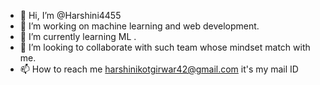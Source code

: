 - 👋 Hi, I’m @Harshini4455
- 👀 I’m working on machine learning and web development.
- 🌱 I’m currently learning ML .
- 💞️ I’m looking to collaborate with such team whose mindset match with me.
- 📫 How to reach me harshinikotgirwar42@gmail.com it's my mail ID

<!---
Harshini4455/Harshini4455 is a ✨ special ✨ repository because its `README.md` (this file) appears on your GitHub profile.
You can click the Preview link to
 take a look at your changes.
--->
